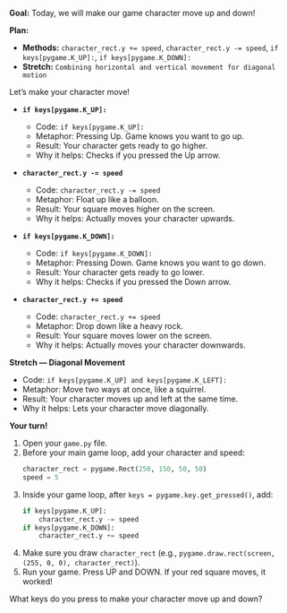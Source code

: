 **Goal:** Today, we will make our game character move up and down!

**Plan:**
*   **Methods:** `character_rect.y += speed`, `character_rect.y -= speed`, `if keys[pygame.K_UP]:`, `if keys[pygame.K_DOWN]:`
*   **Stretch:** `Combining horizontal and vertical movement for diagonal motion`

Let’s make your character move!

*   **`if keys[pygame.K_UP]:`**
    *   Code: `if keys[pygame.K_UP]:`
    *   Metaphor: Pressing Up. Game knows you want to go up.
    *   Result: Your character gets ready to go higher.
    *   Why it helps: Checks if you pressed the Up arrow.

*   **`character_rect.y -= speed`**
    *   Code: `character_rect.y -= speed`
    *   Metaphor: Float up like a balloon.
    *   Result: Your square moves higher on the screen.
    *   Why it helps: Actually moves your character upwards.

*   **`if keys[pygame.K_DOWN]:`**
    *   Code: `if keys[pygame.K_DOWN]:`
    *   Metaphor: Pressing Down. Game knows you want to go down.
    *   Result: Your character gets ready to go lower.
    *   Why it helps: Checks if you pressed the Down arrow.

*   **`character_rect.y += speed`**
    *   Code: `character_rect.y += speed`
    *   Metaphor: Drop down like a heavy rock.
    *   Result: Your square moves lower on the screen.
    *   Why it helps: Actually moves your character downwards.

**Stretch — Diagonal Movement**
*   Code: `if keys[pygame.K_UP] and keys[pygame.K_LEFT]:`
*   Metaphor: Move two ways at once, like a squirrel.
*   Result: Your character moves up and left at the same time.
*   Why it helps: Lets your character move diagonally.

**Your turn!**
1.  Open your `game.py` file.
2.  Before your main game loop, add your character and speed:
    ```python
    character_rect = pygame.Rect(250, 150, 50, 50)
    speed = 5
    ```
3.  Inside your game loop, after `keys = pygame.key.get_pressed()`, add:
    ```python
    if keys[pygame.K_UP]:
        character_rect.y -= speed
    if keys[pygame.K_DOWN]:
        character_rect.y += speed
    ```
4.  Make sure you draw `character_rect` (e.g., `pygame.draw.rect(screen, (255, 0, 0), character_rect)`).
5.  Run your game. Press UP and DOWN. If your red square moves, it worked!

What keys do you press to make your character move up and down?
